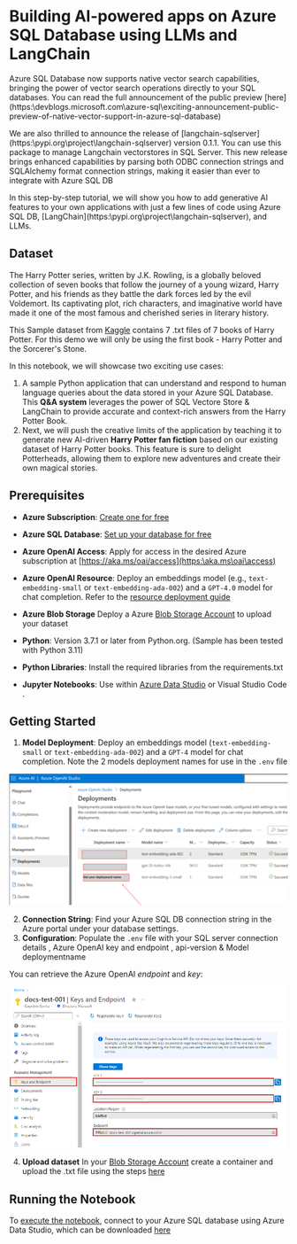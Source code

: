 # Building AI-powered apps on Azure SQL Database using LLMs and LangChain

Azure SQL Database now supports native vector search capabilities, bringing the power of vector search operations directly to your SQL databases. You can read the full announcement of the public preview [here](https:\devblogs.microsoft.com\azure-sql\exciting-announcement-public-preview-of-native-vector-support-in-azure-sql-database\)

We are also thrilled to announce the release of [langchain-sqlserver](https:\pypi.org\project\langchain-sqlserver\) version 0.1.1. You can use this package to manage Langchain vectorstores in SQL Server. This new release brings enhanced capabilities by parsing both ODBC connection strings and SQLAlchemy format connection strings, making it easier than ever to integrate with Azure SQL DB

In this step-by-step tutorial, we will show you how to add generative AI features to your own applications with just a few lines of code using Azure SQL DB, [LangChain](https:\pypi.org\project\langchain-sqlserver\), and LLMs.

## Dataset

The Harry Potter series, written by J.K. Rowling, is a globally beloved collection of seven books that follow the journey of a young wizard, Harry Potter, and his friends as they battle the dark forces led by the evil Voldemort. Its captivating plot, rich characters, and imaginative world have made it one of the most famous and cherished series in literary history. 

This Sample dataset from [Kaggle](https:\www.kaggle.com\datasets\shubhammaindola\harry-potter-books) contains 7 .txt files of 7 books of Harry Potter. For this demo we will only be using the first book - Harry Potter and the Sorcerer's Stone.

In this notebook, we will showcase two exciting use cases:
1. A sample Python application that can understand and respond to human language queries about the data stored in your Azure SQL Database. This **Q&A system** leverages the power of SQL Vectore Store & LangChain to provide accurate and context-rich answers from the Harry Potter Book.
1. Next, we will push the creative limits of the application by teaching it to generate new AI-driven **Harry Potter fan fiction** based on our existing dataset of Harry Potter books. This feature is sure to delight Potterheads, allowing them to explore new adventures and create their own magical stories.

## Prerequisites

- **Azure Subscription**: [Create one for free](https:\azure.microsoft.com\free\cognitive-services?azure-portal=true)
    
- **Azure SQL Database**: [Set up your database for free](https:\learn.microsoft.com\azure\azure-sql\database\free-offer?view=azuresql)
    
- **Azure OpenAI Access**: Apply for access in the desired Azure subscription at [https://aka.ms/oai/access](https:\aka.ms\oai\access)
    
- **Azure OpenAI Resource**: Deploy an embeddings model (e.g., `text-embedding-small` or `text-embedding-ada-002`) and a `GPT-4.0` model for chat completion. Refer to the [resource deployment guide](https:\learn.microsoft.com\azure\ai-services\openai\how-to\create-resource) 

- **Azure Blob Storage** Deploy a Azure [Blob Storage Account](https:\learn.microsoft.com\azure\storage\blobs\storage-quickstart-blobs-portal) to upload your dataset
    
- **Python**: Version 3.7.1 or later from Python.org. (Sample has been tested with Python 3.11)
    
- **Python Libraries**: Install the required libraries from the requirements.txt
    
- **Jupyter Notebooks**: Use within [Azure Data Studio](https:\learn.microsoft.com\en-us\azure-data-studio\notebooks\notebooks-guidance) or Visual Studio Code .
    

## Getting Started

1. **Model Deployment**: Deploy an embeddings model (`text-embedding-small` or `text-embedding-ada-002`) and a `GPT-4` model for chat completion. Note the 2 models deployment names for use in the `.env` file

![Deployed OpenAI Models](..\Assets\modeldeployment.png)

2. **Connection String**: Find your Azure SQL DB connection string in the Azure portal under your database settings.
3. **Configuration**: Populate the `.env` file with your SQL server connection details , Azure OpenAI key and endpoint , api-version & Model deploymentname

You can retrieve the Azure OpenAI _endpoint_ and _key_:

![Azure OpenAI Endpoint and Key](..\Assets\endpoint.png)

4. **Upload dataset** In your [Blob Storage Account](https:\learn.microsoft.com\en-us\azure\storage\blobs\storage-quickstart-blobs-portal) create a container and upload the .txt file using the steps [here](https:\learn.microsoft.com\azure\storage\blobs\storage-quickstart-blobs-portal)

## Running the Notebook

To [execute the notebook](https:\learn.microsoft.com\azure-data-studio\notebooks\notebooks-python-kernel), connect to your Azure SQL database using Azure Data Studio, which can be downloaded [here](https:\azure.microsoft.com\products\data-studio)